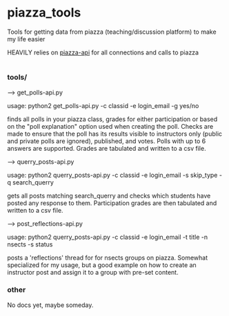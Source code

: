 # piazza_tools
Tools for getting data from piazza (teaching/discussion platform) to make my life easier

HEAVILY relies on [piazza-api](https://github.com/hfaran/piazza-api) for all
connections and calls to piazza

#
### tools/
--> get_polls-api.py

usage: python2 get_polls-api.py -c classid -e login_email -g yes/no

finds all polls in your piazza class, grades for either participation or based
on the "poll explanation" option used when creating the poll. Checks are made to
ensure that the poll has its results visible to instructors only (public and
private polls are ignored), published, and votes. Polls with up to 6 answers are
supported. Grades are tabulated and written to a csv file.


--> querry_posts-api.py

usage: python2 querry_posts-api.py -c classid -e login_email -s skip_type -q search_querry  

gets all posts matching search_querry and checks which students have posted any
response to them. Participation grades are then tabulated and written to a csv
file.


--> post_reflections-api.py

usage: python2 querry_posts-api.py -c classid -e login_email -t title -n nsects
-s status

posts a 'reflections' thread for for nsects groups on piazza. Somewhat
specialized for my usage, but a good example on how to create an instructor post
and assign it to a group with pre-set content.


### other
No docs yet, maybe someday.

